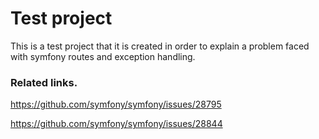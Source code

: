 # Test project

This is a test project that it is created in order to explain a problem faced with symfony routes and exception handling.

### Related links.

https://github.com/symfony/symfony/issues/28795

https://github.com/symfony/symfony/issues/28844
